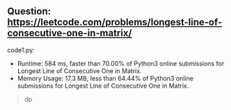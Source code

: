 ## Question: https://leetcode.com/problems/longest-line-of-consecutive-one-in-matrix/

code1.py:
* Runtime: 584 ms, faster than 70.00% of Python3 online submissions for Longest Line of Consecutive One in Matrix.
* Memory Usage: 17.3 MB, less than 64.44% of Python3 online submissions for Longest Line of Consecutive One in Matrix.
> dp